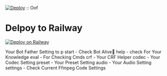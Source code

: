 [![Deploy](https://www.herokucdn.com/deploy/button.svg)](https://heroku.com/deploy/template=https://github.com/MrSuhan/encodertgram)
::
Oof 

# Delpoy to Railway 
[![Deploy on Railway](https://railway.app/button.svg)](https://railway.app/new/template?template=https%3A%2F%2Fgithub.com%2FSahanJayaweera%2FPrivet-Encode-Pro-Bot-me&envs=API_HASH%2CAPP_ID%2CAUTH_USERS%2CBOT_USERNAME%2CENV%2CLOG_CHANNEL%2CSESSION_NAME%2CTG_BOT_TOKEN&API_HASHDesc=Get+this+value+from+https%3A%2F%2Fmy.telegram.org&APP_IDDesc=Get+this+value+from+https%3A%2F%2Fmy.telegram.org&AUTH_USERSDesc=Allow+only+pre-defined+users+to+use+this+bot+as+Sudo+User.+Separate+with+Space.+Just+for+using+Admin+Commands.&BOT_USERNAMEDesc=Your+Bot+Username.+Without+%60%40%60+before+Username%21&ENVDesc=Setting+this+to+ANYTHING+will+enable+VARs+when+in+ENV+mode&LOG_CHANNELDesc=Your+Bot%27s+Log+Channel%27s+Username.+For+Help+ask+in+%40linux_repo&SESSION_NAMEDesc=Keep+this+default&TG_BOT_TOKENDesc=Your+bot+token%2C+as+a+string.+Get+this+from+%40BotFather&ENVDefault=ANYTHING&SESSION_NAMEDefault=SJCompressBot&referralCode=gqAp1G)


Your Bot Father Setting to p
start - Check Bot Alive💋
help - check For Your Knowledge
eval - For Checking Cmds
crf - Your CRF Helper
codec - Your Codec Setting
preset - Your Preset Setting
audio - Your Audio Setting
settings - Check Current Ffmpeg Code Settings
```
